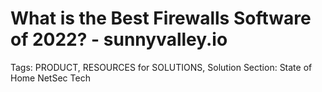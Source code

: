 # What is the Best Firewalls Software of 2022? - sunnyvalley.io

Tags: PRODUCT, RESOURCES for SOLUTIONS, Solution
Section: State of Home NetSec Tech